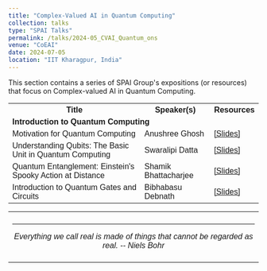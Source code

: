 ```yaml
---
title: "Complex-Valued AI in Quantum Computing" 
collection: talks
type: "SPAI Talks"
permalink: /talks/2024-05_CVAI_Quantum_ons
venue: "CoEAI"
date: 2024-07-05
location: "IIT Kharagpur, India"
---
```

<p style="text-align:left;">
   This section contains a series of SPAI Group's expositions (or resources) that focus on Complex-valued AI in Quantum Computing. 
</p>
<html>
<head>
<style>
table {
  font-family: arial, sans-serif;
  border-collapse: collapse;
  width: 100%;
}
   
td[colspan]:not([colspan="1"]) {
    text-align: center;
}

td, th {
  border: 1px solid #dddddd;
  text-align: left;
  padding: 8px;
}

tr:nth-child(even) {
  background-color: #dddddd;
}
</style>
</head>
<body>

<table>
  <tr>
    <th>Title</th>
    <th>Speaker(s)</th>
    <th>Resources</th>
  </tr>
   <tr>
    <td colspan="3"><b>Introduction to Quantum Computing</b></td>
  </tr>
  <tr>
    <td>Motivation for Quantum Computing </td>
    <td>Anushree Ghosh </td>
    <td><a href="https://drive.google.com/file/d/14IoscmqrWSAuk0lV3nM7o78uTUvM1_Fv/view?usp=sharing">&#91;Slides&#93;</a></td>
  </tr>  
    <tr>
    <td>Understanding Qubits: The Basic Unit in Quantum Computing</td>
    <td>Swaralipi Datta </td>
    <td><a href="https://drive.google.com/file/d/14AMNa8vNiWmWqxiNe_c4_ZlIEojoTE-h/view?usp=sharing">&#91;Slides&#93;</a></td>
  </tr>  
   <tr>
    <td>Quantum Entanglement: Einstein's Spooky Action at Distance</td>
    <td>Shamik Bhattacharjee </td>
    <td><a href="https://drive.google.com/file/d/1nuwEOB8YiFuCn7nUeWFBfzue1i2egHB_/view?usp=sharing">&#91;Slides&#93;</a></td>
  </tr> 
    <tr>
    <td>Introduction to Quantum Gates and Circuits </td>
    <td>Bibhabasu Debnath </td>
    <td><a href="https://drive.google.com/file/d/1ONX8qjGDEp6G5lnO9xCbDMNFRw0goQl8/view?usp=sharing">&#91;Slides&#93;</a></td>
  </tr>      
</table>

</body>
</html>

 <table style="width:100%;border:0px;border-spacing:0px;border-collapse:collapse;margin-right:auto;margin-left:auto;"><tbody>
            <tr>
            <td style="padding:8px;width:100%;vertical-align:middle;border:0px">
                 <p>
<hr>
<center>
<i>Everything we call real is made of things that cannot be regarded as real. -- Niels Bohr </i>

</center>
              </p>
            </td>
          </tr>

